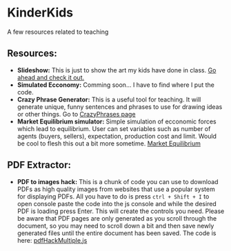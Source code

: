 # KinderKids
A few resources related to teaching


 ## Resources:
 
 * **Slideshow:** This is just to show the art my kids have done in class. [Go ahead and check it out.](https://travisa9.github.io/KinderKids/ "The website")
 * **Simulated Ecconomy:** Comming soon... I have to find where I put the code.
 * **Crazy Phrase Generator:** This is a useful tool for teaching. It will generate unique, funny sentences and phrases to use for drawing ideas or other things. Go to [CrazyPhrases page](https://travisa9.github.io/KinderKids/Crazy%20Art.html "WIP")
 * **Market Equilibrium simulator:** Simple simulation of ecconomic forces which lead to equilibrium. User can set variables such as number of agents (buyers, sellers), expectation, production cost and limit. Would be cool to flesh this out a bit more sometime. [Market Equilibrium](https://travisa9.github.io/KinderKids/MarketEqualibrium.html "Cool beans!")


 ## PDF Extractor:
 
  * **PDF to images hack:** This is a chunk of code you can use to download PDFs as high quality images from websites that use a popular system for displaying PDFs. All you have to do is press ```ctrl + Shift + I``` to open console paste the code into the js console and while the desired PDF is loading press Enter. This will create the controls you need. Please be aware that PDF pages are only generated as you scroll through the document, so you may need to scroll down a bit and then save newly generated files until the entire document has been saved. The code is here: [pdfHackMultiple.js](https://github.com/TravisA9/KinderKids/blob/main/docs/pdfHackMultiple.js "Paste to js Consol")
